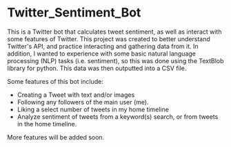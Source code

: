 # Twitter_Sentiment_Bot
This is a Twitter bot that calculates tweet sentiment, as well as interact with some features of Twitter. 
This project was created to better understand Twitter's API, and practice interacting and gathering data from it. In addition, I wanted to experience 
with some basic natural language processing (NLP) tasks (i.e. sentiment), so this was done using the TextBlob library for python. This data was then 
outputted into a CSV file. 

Some features of this bot include:
  - Creating a Tweet with text and/or images
  - Following any followers of the main user (me).
  - Liking a select number of tweets in my home timeline 
  - Analyze sentiment of tweets from a keyword(s) search, or from tweets in the home timeline.

More features will be added soon. 

